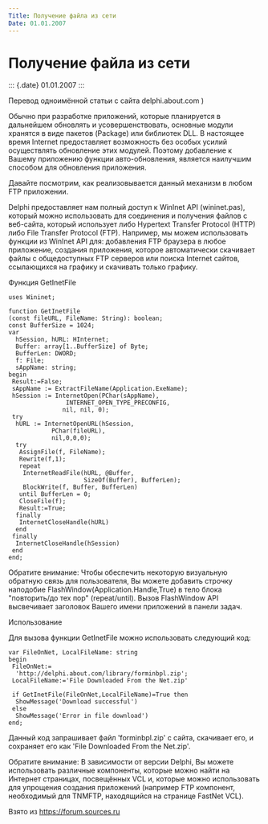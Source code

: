 ```yaml
---
Title: Получение файла из сети
Date: 01.01.2007
---
```



Получение файла из сети
=======================

::: {.date}
01.01.2007
:::

Перевод одноимённой статьи с сайта delphi.about.com )

Обычно при разработке приложений, которые планируется в дальнейшем
обновлять и усовершенствовать, основные модули хранятся в виде пакетов
(Package) или библиотек DLL. В настоящее время Internet предоставляет
возможность без особых усилий осуществлять обновление этих модулей.
Поэтому добавление к Вашему приложению функции авто-обновления, является
наилучшим способом для обновления приложения.

Давайте посмотрим, как реализовывается данный механизм в любом FTP
приложении.

Delphi предоставляет нам полный доступ к WinInet API (wininet.pas),
который можно использовать для соединения и получения файлов с
веб-сайта, который использует либо Hypertext Transfer Protocol (HTTP)
либо File Transfer Protocol (FTP). Например, мы можем использовать
функции из WinInet API для: добавления FTP браузера в любое приложение,
создания приложения, которое автоматически скачивает файлы с
общедоступных FTP серверов или поиска Internet сайтов, ссылающихся на
графику и скачивать только графику.

Функция GetInetFile

    uses Wininet;
     
    function GetInetFile
    (const fileURL, FileName: String): boolean;
    const BufferSize = 1024;
    var
      hSession, hURL: HInternet;
      Buffer: array[1..BufferSize] of Byte;
      BufferLen: DWORD;
      f: File;
      sAppName: string;
    begin
     Result:=False;
     sAppName := ExtractFileName(Application.ExeName);
     hSession := InternetOpen(PChar(sAppName),
                    INTERNET_OPEN_TYPE_PRECONFIG,
                   nil, nil, 0);
     try
      hURL := InternetOpenURL(hSession,
                PChar(fileURL),
                nil,0,0,0);
      try
       AssignFile(f, FileName);
       Rewrite(f,1);
       repeat
        InternetReadFile(hURL, @Buffer,
                         SizeOf(Buffer), BufferLen);
        BlockWrite(f, Buffer, BufferLen)
       until BufferLen = 0;
       CloseFile(f);
       Result:=True;
      finally
       InternetCloseHandle(hURL)
      end
     finally
      InternetCloseHandle(hSession)
     end
    end;

Обратите внимание: Чтобы обеспечить некоторую визуальную обратную связь
для пользователя, Вы можете добавить строчку наподобие
FlashWindow(Application.Handle,True) в тело блока \"повторить/до тех
пор\" (repeat/until). Вызов FlashWindow API высвечивает заголовок Вашего
имени приложений в панели задач.

Использование

Для вызова функции GetInetFile можно использовать следующий код:

    var FileOnNet, LocalFileName: string
    begin
     FileOnNet:=
      'http://delphi.about.com/library/forminbpl.zip';
     LocalFileName:='File Downloaded From the Net.zip'
     
     if GetInetFile(FileOnNet,LocalFileName)=True then
      ShowMessage('Download successful')
     else
      ShowMessage('Error in file download')
    end;

Данный код запрашивает файл \'forminbpl.zip\' с сайта, скачивает его, и
сохраняет его как \'File Downloaded From the Net.zip\'.

Обратите внимание: В зависимости от версии Delphi, Вы можете
использовать различные компоненты, которые можно найти на Интернет
страницах, посвещённых VCL и, которые можно использовать для упрощения
создания приложений (например FTP компонент, необходимый для TNMFTP,
находящийся на странице FastNet VCL).

Взято из <https://forum.sources.ru>

